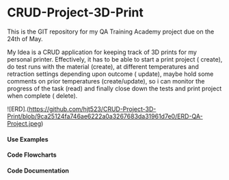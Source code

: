 # CRUD-Project-3D-Print

This is the GIT repository for my QA Training Academy project due on the 24th of May.

My Idea is a CRUD application for keeping track of 3D prints for my personal printer. Effectively, it has to be able to start a print project ( create), do test runs with the material (create), at different temperatures and retraction settings depending upon outcome ( update), maybe hold some comments on prior temperatures (create/update), so i can monitor the progress of the task (read) and finally close down the tests and print project when complete ( delete).

![ERD].(https://github.com/hjt523/CRUD-Project-3D-Print/blob/9ca25124fa746ae6222a0a3267683da31961d7e0/ERD-QA-Project.jpeg)



#### Use Examples




#### Code Flowcharts


#### Code Documentation








